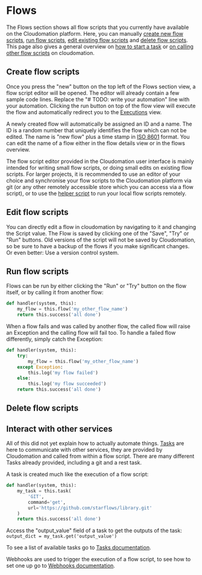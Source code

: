 # Flows

The Flows section shows all flow scripts that you currently have available on the Cloudomation platform. Here, you can manually [create new flow scripts](#createflowscripts), [run flow scripts](#runflowscripts), [edit existing flow scripts](#editflowscripts) and [delete flow scripts](#deleteflowscripts). This page also gives a general overview on [how to start a task](#interactwithotherservices) or [on calling other flow scripts](#runflowscripts) on cloudomation.

## Create flow scripts

Once you press the "new" button on the top left of the Flows section view, a flow script editor will be opened. The editor will already contain a few sample code lines. Replace the "# TODO: write your automation" line with your automation. Clicking the run button on top of the flow view will execute the flow and automatically redirect you to the [Executions](/executions) view.

A newly created flow will automatically be assigned an ID and a name. The ID is a random number that uniquely identifies the flow which can not be edited. The name is "new flow" plus a time stamp in [ISO 8601](https://en.wikipedia.org/wiki/ISO_8601) format. You can edit the name of a flow either in the flow details view or in the flows overview.

The flow script editor provided in the Cloudomation user interface is mainly intended for writing small flow scripts, or doing small edits on existing flow scripts. For larger projects, it is recommended to use an editor of your choice and synchronise your flow scripts to the Cloudomation platform via git (or any other remotely accessible store which you can access via a flow script), or to use the [helper script](Running+flow+scripts+remotely) to run your local flow scripts remotely.

## Edit flow scripts
You can directly edit a flow in cloudomation by navigating to it and changing the Script value. The Flow is saved by clicking one of the "Save", "Try" or "Run" buttons. Old versions of the script will not be saved by Cloudomation, so be sure to have a backup of the flows if you make significant changes. Or even better: Use a version control system.

## Run flow scripts
Flows can be run by either clicking the "Run" or "Try" button on the flow itself, or by calling it from another flow:

```python
def handler(system, this):
    my_flow = this.flow('my_other_flow_name')
    return this.success('all done')
```

When a flow fails and was called by another flow, the called flow will raise an Exception and the calling flow will fail too. To handle a failed flow differently, simply catch the Exception:

```python
def handler(system, this):
    try:
        my_flow = this.flow('my_other_flow_name')
    except Exception:
        this.log('my flow failed')
    else:
        this.log('my flow succeeded')
    return this.success('all done')
```

## Delete flow scripts

## Interact with other services

All of this did not yet explain how to actually automate things. [Tasks](/documentation/Tasks) are here to communicate with other services, they are provided by Cloudomation and called from within a flow script. There are many different Tasks already provided, including a git and a rest task.

A task is created much like the execution of a flow script:

```python
def handler(system, this):
    my_task = this.task(
        'GIT',
        command='get',
        url='https://github.com/starflows/library.git'
    )
    return this.success('all done')
```

Access the "output_value" field of a task to get the outputs of the task: `output_dict = my_task.get('output_value')`

To see a list of available tasks go to [Tasks documentation](/documentation/Tasks).

Webhooks are used to trigger the execution of a flow script, to see how to set one up go to [Webhooks documentation](/documentation/Webhooks).